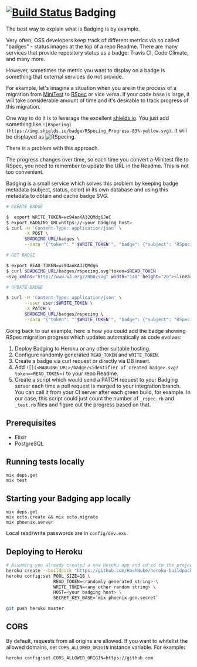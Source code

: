 # [![Build Status](https://travis-ci.org/DNNX/badging.svg?branch=master)](https://travis-ci.org/DNNX/badging) Badging

The best way to explain what is Badging is by example.

Very often, OSS developers keep track of different metrics via so called "badges" -
status images at the top of a repo Readme. There are many services that provide
repository status as a badge: Travis CI, Code Climate, and many more.

However, sometimes the metric you want to display on a badge is something that
external services do not provide.

For example, let's imagine a situation when you are in the process of a migration from
[MiniTest](https://github.com/seattlerb/minitest) to [RSpec](https://github.com/rspec/rspec)
or vice versa. If your code base is large, it will take considerable amount of
time and it's desirable to track progress of this migration.

One way to do it is to leverage the excellent [shields.io](https://shields.io).
You just add something like `![RSpecing](https://img.shields.io/badge/RSpecing_Progress-83%-yellow.svg)`.
It will be displayed as ![RSpecing](https://img.shields.io/badge/RSpecing_Progress-83%-yellow.svg).

There is a problem with this approach.

The progress changes over time, so each time you convert a Minitest file to
RSpec, you need to remember to update the URL in the Readme. This is not too
convenient.

Badging is a small service which solves this problem by keeping badge metadata
(subject, status, color) in its own database and using this metadata to obtain
and cache badge SVG.

```bash
# CREATE BADGE

$  export WRITE_TOKEN=wz94aoKA32QMdg6JeC
$ export BADGING_URL=https://<your badging host>
$ curl -H 'Content-Type: application/json' \
       -X POST \
       $BADGING_URL/badges \
       --data '{"token": "'$WRITE_TOKEN'", "badge": {"subject": "RSpecing Progress", "status": "83%", "identifier": "rspecing", "color": "yellow"}}'

# GET BADGE

$ export READ_TOKEN=wz94aoKA32QMdg6
$ curl $BADGING_URL/badges/rspecing.svg?token=$READ_TOKEN
<svg xmlns="http://www.w3.org/2000/svg" width="148" height="20"><linear...

# UPDATE BADGE

$ curl -H 'Content-Type: application/json' \
       --user user:$WRITE_TOKEN \
       -X PATCH \
       $BADGING_URL/badges/rspecing \
       --data '{"token": "'$WRITE_TOKEN'", "badge": {"subject": "RSpecing Progress", "status": "95%", "identifier": "rspecing", "color": "green"}}'
```

Going back to our example, here is how you could add the badge showing RSpec
migration progress which updates automatically as code evolves:

1. Deploy Badging to Heroku or any other suitable hosting.
2. Configure randomly generated `READ_TOKEN` and `WRITE_TOKEN`.
3. Create a badge via curl request or directly via DB insert.
4. Add `![](<BADGING_URL>/badge/<identifier of created badge>.svg?token=<READ_TOKEN>)` to your repo Readme.
5. Create a script which would send a PATCH request to your Badging server
   each time a pull request is merged to your integration branch. You can call
   it from your CI server after each green build, for example. In our case,
   this script could just count the number of `_rspec.rb` and `_test.rb` files
   and figure out the progress based on that.

## Prerequisites

* Elixir
* PostgreSQL

## Running tests locally

```
mix deps.get
mix test
```

## Starting your Badging app locally

```
mix deps.get
mix ecto.create && mix ecto.migrate
mix phoenix.server
```

Local read/write passwords are in `config/dev.exs`.

## Deploying to Heroku

```bash
# Assuming you already created a new Heroku app and cd'ed to the project directory
heroku create --buildpack "https://github.com/HashNuke/heroku-buildpack-elixir.git"
heroku config:set POOL_SIZE=18 \
                  READ_TOKEN=<randomly generated string> \
                  WRITE_TOKEN=<any other random string> \
                  HOST=<your badging host> \
                  SECRET_KEY_BASE=`mix phoenix.gen.secret`

git push heroku master
```

## CORS

By default, requests from all origins are allowed. If you want to whitelist the
allowed domains, set `CORS_ALLOWED_ORIGIN` instance variable. For example:

```bash
heroku config:set CORS_ALLOWED_ORIGIN=https://github.com
```
